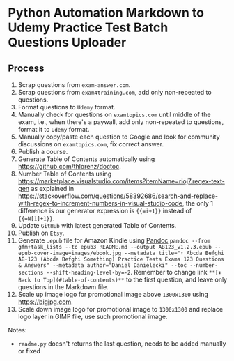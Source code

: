 # Python Automation Markdown to Udemy Practice Test Batch Questions Uploader

## Process

1. Scrap questions from `exam-answer.com`.
2. Scrap questions from `exam4training.com`, add only non-repeated to questions.
3. Format questions to `Udemy` format.
4. Manually check for questions on `examtopics.com` until middle of the exam, i.e., when there's a paywall, add only non-repeated to questions, format it to `Udemy` format.
5. Manually copy/paste each question to Google and look for community discussions on `examtopics.com`, fix correct answer.
6. Publish a course.
7. Generate Table of Contents automatically using https://github.com/thlorenz/doctoc.
8. Number Table of Contents using https://marketplace.visualstudio.com/items?itemName=rioj7.regex-text-gen as explained in https://stackoverflow.com/questions/58392686/search-and-replace-with-regex-to-increment-numbers-in-visual-studio-code, the only 1 difference is our generator expression is `{{=i+1}}` instead of `{{=N[1]+1}}`.
9. Update `GitHub` with latest generated Table of Contents.
10. Publish on `Etsy`.
11. Generate `.epub` file for Amazon Kindle using [Pandoc](https://pandoc.org) `pandoc --from gfm+task_lists --to epub3 README.md --output AB123_v1.2.3.epub --epub-cover-image=images/ebook.jpg --metadata title="⬆️ Abcda Befghi AB-123 (Abcda Befghi Something) Practice Tests Exams 123 Questions & Answers" --metadata author="Daniel Danielecki" --toc --number-sections --shift-heading-level-by=-2`. Remember to change link `**[⬆ Back to Top](#table-of-contents)**` to the first question, and leave only questions in the Markdown file.
12. Scale up image logo for promotional image above `1300x1300` using https://bigjpg.com.
13. Scale down image logo for promotional image to `1300x1300` and replace logo layer in GIMP file, use such promotional image.

Notes:
- `readme.py` doesn't returns the last question, needs to be added manually or fixed
